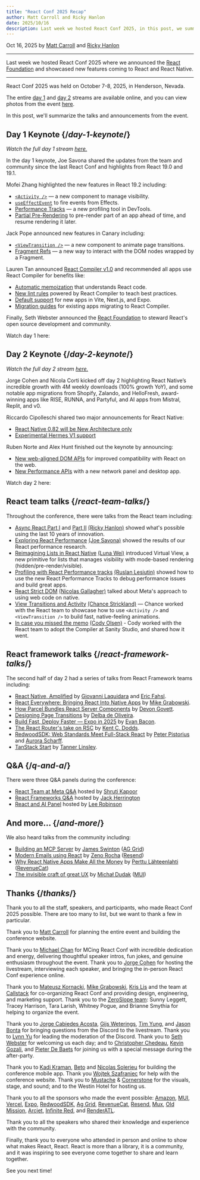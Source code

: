 ```yaml
---
title: "React Conf 2025 Recap"
author: Matt Carroll and Ricky Hanlon
date: 2025/10/16
description: Last week we hosted React Conf 2025, in this post, we summarize the talks and announcements from the event...
---
```


Oct 16, 2025 by [Matt Carroll](https://x.com/mattcarrollcode) and [Ricky Hanlon](https://bsky.app/profile/ricky.fm)

---

<Intro>

Last week we hosted React Conf 2025 where we announced the [React Foundation](/blog/2025/10/07/introducing-the-react-foundation) and showcased new features coming to React and React Native.

</Intro>

---

React Conf 2025 was held on October 7-8, 2025, in Henderson, Nevada.

The entire [day 1](https://www.youtube.com/watch?v=zyVRg2QR6LA&t=1067s) and [day 2](https://www.youtube.com/watch?v=p9OcztRyDl0&t=2299s) streams are available online, and you can view photos from the event [here](https://conf.react.dev/photos).

In this post, we'll summarize the talks and announcements from the event.


## Day 1 Keynote {/*day-1-keynote*/}

_Watch the full day 1 stream [here.](https://www.youtube.com/watch?v=zyVRg2QR6LA&t=1067s)_

In the day 1 keynote, Joe Savona shared the updates from the team and community since the last React Conf and highlights from React 19.0 and 19.1.

Mofei Zhang highlighted the new features in React 19.2 including:
* [`<Activity />`](https://react.dev/reference/react/Activity)  — a new component to manage visibility.
* [`useEffectEvent`](https://react.dev/reference/react/useEffectEvent) to fire events from Effects.
* [Performance Tracks](https://react.dev/reference/dev-tools/react-performance-tracks) — a new profiling tool in DevTools.
* [Partial Pre-Rendering](https://react.dev/blog/2025/10/01/react-19-2#partial-pre-rendering) to pre-render part of an app ahead of time, and resume rendering it later.

Jack Pope announced new features in Canary including:

* [`<ViewTransition />`](https://react.dev/reference/react/ViewTransition) — a new component to animate page transitions.
* [Fragment Refs](https://react.dev/reference/react/Fragment#fragmentinstance) — a new way to interact with the DOM nodes wrapped by a Fragment.

Lauren Tan announced [React Compiler v1.0](https://react.dev/blog/2025/10/07/react-compiler-1) and recommended all apps use React Compiler for benefits like:
* [Automatic memoization](/learn/react-compiler/introduction#what-does-react-compiler-do) that understands React code.
* [New lint rules](/learn/react-compiler/installation#eslint-integration) powered by React Compiler to teach best practices.
* [Default support](/learn/react-compiler/installation#basic-setup) for new apps in Vite, Next.js, and Expo.
* [Migration guides](/learn/react-compiler/incremental-adoption) for existing apps migrating to React Compiler.

Finally, Seth Webster announced the [React Foundation](/blog/2025/10/07/introducing-the-react-foundation) to steward React's open source development and community.

Watch day 1 here:

<YouTubeIframe src="https://www.youtube.com/embed/zyVRg2QR6LA?si=z-8t_xCc12HwGJH_&t=1067s" />

## Day 2 Keynote {/*day-2-keynote*/}

_Watch the full day 2 stream [here.](https://www.youtube.com/watch?v=p9OcztRyDl0&t=2299s)_

Jorge Cohen and Nicola Corti kicked off day 2 highlighting React Native’s incredible growth with 4M weekly downloads (100% growth YoY), and some notable app migrations from Shopify, Zalando, and HelloFresh, award-winning apps like RISE, RUNNA, and Partyful, and AI apps from Mistral, Replit, and v0.

Riccardo Cipolleschi shared two major announcements for React Native:
- [React Native 0.82 will be New Architecture only](https://reactnative.dev/blog/2025/10/08/react-native-0.82#new-architecture-only)
- [Experimental Hermes V1 support](https://reactnative.dev/blog/2025/10/08/react-native-0.82#experimental-hermes-v1)

Ruben Norte and Alex Hunt finished out the keynote by announcing:
- [New web-aligned DOM APIs](https://reactnative.dev/blog/2025/10/08/react-native-0.82#dom-node-apis) for improved compatibility with React on the web.
- [New Performance APIs](https://reactnative.dev/blog/2025/10/08/react-native-0.82#web-performance-apis-canary) with a new network panel and desktop app.

Watch day 2 here:

<YouTubeIframe src="https://www.youtube.com/embed/p9OcztRyDl0?si=qPTHftsUE07cjZpS&t=2299s" />


## React team talks {/*react-team-talks*/}

Throughout the conference, there were talks from the React team including:
* [Async React Part I](https://www.youtube.com/watch?v=zyVRg2QR6LA&t=10907s) and [Part II](https://www.youtube.com/watch?v=p9OcztRyDl0&t=29073s) [(Ricky Hanlon)](https://x.com/rickhanlonii) showed what's possible using the last 10 years of innovation.
* [Exploring React Performance](https://www.youtube.com/watch?v=zyVRg2QR6LA&t=20274s) [(Joe Savona)](https://x.com/en_js) showed the results of our React performance research.
* [Reimagining Lists in React Native](https://www.youtube.com/watch?v=p9OcztRyDl0&t=10382s) [(Luna Wei)](https://x.com/lunaleaps) introduced Virtual View, a new primitive for lists that manages visibility with mode-based rendering (hidden/pre-render/visible).
* [Profiling with React Performance tracks](https://www.youtube.com/watch?v=zyVRg2QR6LA&t=8276s) [(Ruslan Lesiutin)](https://x.com/ruslanlesiutin) showed how to use the new React Performance Tracks to debug performance issues and build great apps.
* [React Strict DOM](https://www.youtube.com/watch?v=p9OcztRyDl0&t=9026s) [(Nicolas Gallagher)](https://nicolasgallagher.com/) talked about Meta's approach to using web code on native.
* [View Transitions and Activity](https://www.youtube.com/watch?v=zyVRg2QR6LA&t=4870s) [(Chance Strickland)](https://x.com/chancethedev) — Chance worked with the React team to showcase how to use `<Activity />` and `<ViewTransition />` to build fast, native-feeling animations.
* [In case you missed the memo](https://www.youtube.com/watch?v=zyVRg2QR6LA&t=9525s) [(Cody Olsen)](https://bsky.app/profile/codey.bsky.social) - Cody worked with the React team to adopt the Compiler at Sanity Studio, and shared how it went.
## React framework talks {/*react-framework-talks*/}

The second half of day 2 had a series of talks from React Framework teams including:

* [React Native, Amplified](https://www.youtube.com/watch?v=p9OcztRyDl0&t=5737s) by [Giovanni Laquidara](https://x.com/giolaq) and [Eric Fahsl](https://x.com/efahsl).
* [React Everywhere: Bringing React Into Native Apps](https://www.youtube.com/watch?v=p9OcztRyDl0&t=18213s) by [Mike Grabowski](https://x.com/grabbou).
* [How Parcel Bundles React Server Components](https://www.youtube.com/watch?v=p9OcztRyDl0&t=19538s) by [Devon Govett](https://x.com/devonovett).
* [Designing Page Transitions](https://www.youtube.com/watch?v=p9OcztRyDl0&t=20640s) by [Delba de Oliveira](https://x.com/delba_oliveira).
* [Build Fast, Deploy Faster — Expo in 2025](https://www.youtube.com/watch?v=p9OcztRyDl0&t=21350s) by [Evan Bacon](https://x.com/baconbrix).
* [The React Router's take on RSC](https://www.youtube.com/watch?v=p9OcztRyDl0&t=22367s) by [Kent C. Dodds](https://x.com/kentcdodds).
* [RedwoodSDK: Web Standards Meet Full-Stack React](https://www.youtube.com/watch?v=p9OcztRyDl0&t=24992s) by [Peter Pistorius](https://x.com/appfactory) and [Aurora Scharff](https://x.com/aurorascharff).
* [TanStack Start](https://www.youtube.com/watch?v=p9OcztRyDl0&t=26065s) by [Tanner Linsley](https://x.com/tannerlinsley).

## Q&A {/*q-and-a*/}
There were three Q&A panels during the conference:

* [React Team at Meta Q&A](https://www.youtube.com/watch?v=zyVRg2QR6LA&t=26304s) hosted by [Shruti Kapoor](https://x.com/shrutikapoor08)
* [React Frameworks Q&A](https://www.youtube.com/watch?v=p9OcztRyDl0&t=26812s) hosted by [Jack Herrington](https://x.com/jherr)
* [React and AI Panel](https://www.youtube.com/watch?v=zyVRg2QR6LA&t=18741s) hosted by [Lee Robinson](https://x.com/leerob)

## And more... {/*and-more*/}

We also heard talks from the community including:
* [Building an MCP Server](https://www.youtube.com/watch?v=zyVRg2QR6LA&t=24204s) by [James Swinton](https://x.com/JamesSwintonDev) ([AG Grid](https://www.ag-grid.com/?utm_source=react-conf&utm_medium=react-conf-homepage&utm_campaign=react-conf-sponsorship-2025))
* [Modern Emails using React](https://www.youtube.com/watch?v=zyVRg2QR6LA&t=25521s) by [Zeno Rocha](https://x.com/zenorocha) ([Resend](https://resend.com/))
* [Why React Native Apps Make All the Money](https://www.youtube.com/watch?v=zyVRg2QR6LA&t=24917s) by [Perttu Lähteenlahti](https://x.com/plahteenlahti) ([RevenueCat](https://www.revenuecat.com/))
* [The invisible craft of great UX](https://www.youtube.com/watch?v=zyVRg2QR6LA&t=23400s) by [Michał Dudak](https://x.com/michaldudak) ([MUI](https://mui.com/))

## Thanks {/*thanks*/}

Thank you to all the staff, speakers, and participants, who made React Conf 2025 possible. There are too many to list, but we want to thank a few in particular.

Thank you to [Matt Carroll](https://x.com/mattcarrollcode) for planning the entire event and building the conference website.

Thank you to [Michael Chan](https://x.com/chantastic) for MCing React Conf with incredible dedication and energy, delivering thoughtful speaker intros, fun jokes, and genuine enthusiasm throughout the event. Thank you to [Jorge Cohen](https://x.com/JorgeWritesCode) for hosting the livestream, interviewing each speaker, and bringing the in-person React Conf experience online.

Thank you to [Mateusz Kornacki](https://x.com/mat_kornacki), [Mike Grabowski](https://x.com/grabbou), [Kris Lis](https://www.linkedin.com/in/krzysztoflisakakris/) and the team at [Callstack](https://www.callstack.com/) for co-organizing React Conf and providing design, engineering, and marketing support. Thank you to the [ZeroSlope team](https://zeroslopeevents.com/contact-us/): Sunny Leggett, Tracey Harrison, Tara Larish, Whitney Pogue, and Brianne Smythia for helping to organize the event.

Thank you to [Jorge Cabiedes Acosta](https://github.com/jorge-cab), [Gijs Weterings](https://x.com/gweterings), [Tim Yung](https://x.com/yungsters), and [Jason Bonta](https://x.com/someextent) for bringing questions from the Discord to the livestream. Thank you to [Lynn Yu](https://github.com/lynnshaoyu) for leading the moderation of the Discord. Thank you to [Seth Webster](https://x.com/sethwebster) for welcoming us each day; and to [Christopher Chedeau](https://x.com/vjeux), [Kevin Gozali](https://x.com/fkgozali), and [Pieter De Baets](https://x.com/Javache) for joining us with a special message during the after-party.

Thank you to [Kadi Kraman](https://x.com/kadikraman), [Beto](https://x.com/betomoedano) and [Nicolas Solerieu](https://www.linkedin.com/in/nicolas-solerieu/) for building the conference mobile app. Thank you [Wojtek Szafraniec](https://x.com/wojteg1337) for help with the conference website. Thank you to [Mustache](https://www.mustachepower.com/) & [Cornerstone](https://cornerstoneav.com/) for the visuals, stage, and sound; and to the Westin Hotel for hosting us.

Thank you to all the sponsors who made the event possible: [Amazon](https://www.developer.amazon.com), [MUI](https://mui.com/), [Vercel](https://vercel.com/), [Expo](https://expo.dev/), [RedwoodSDK](https://rwsdk.com), [Ag Grid](https://www.ag-grid.com), [RevenueCat](https://www.revenuecat.com/), [Resend](https://resend.com), [Mux](https://www.mux.com/), [Old Mission](https://www.oldmissioncapital.com/), [Arcjet](https://arcjet.com), [Infinite Red](https://infinite.red/), and [RenderATL](https://renderatl.com).

Thank you to all the speakers who shared their knowledge and experience with the community.

Finally, thank you to everyone who attended in person and online to show what makes React, React. React is more than a library, it is a community, and it was inspiring to see everyone come together to share and learn together.

See you next time!
